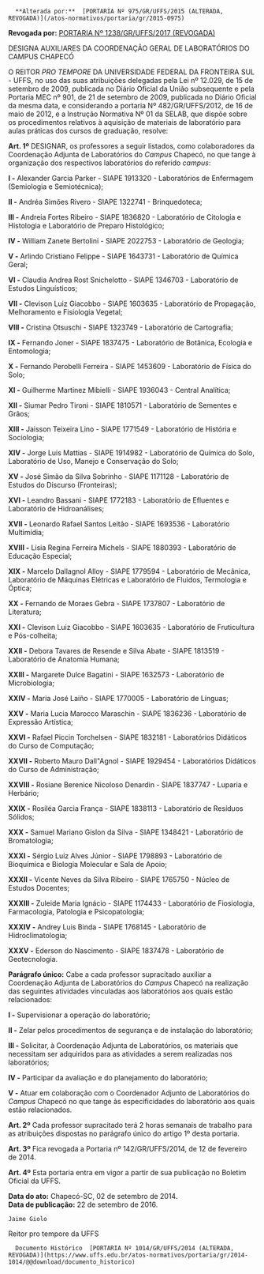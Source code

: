       **Alterada por:**  [PORTARIA Nº 975/GR/UFFS/2015 (ALTERADA, REVOGADA)](/atos-normativos/portaria/gr/2015-0975) 

 **Revogada por:**  [PORTARIA Nº 1238/GR/UFFS/2017 (REVOGADA)](/atos-normativos/portaria/gr/2017-1238) 

   DESIGNA AUXILIARES DA COORDENAÇÃO GERAL DE LABORATÓRIOS DO CAMPUS CHAPECÓ  

O REITOR *PRO TEMPORE* DA UNIVERSIDADE FEDERAL DA FRONTEIRA SUL - UFFS, no uso das suas atribuições delegadas pela Lei nº 12.029, de 15 de setembro de 2009, publicada no Diário Oficial da União subsequente e pela Portaria MEC nº 901, de 21 de setembro de 2009, publicada no Diário Oficial da mesma data, e considerando a portaria Nº 482/GR/UFFS/2012, de 16 de maio de 2012, e a Instrução Normativa Nº 01 da SELAB, que dispõe sobre os procedimentos relativos à aquisição de materiais de laboratório para aulas práticas dos cursos de graduação, resolve:

 **Art. 1º** DESIGNAR, os professores a seguir listados, como colaboradores da Coordenação Adjunta de Laboratórios do *Campus* Chapecó, no que tange à organização dos respectivos laboratórios do referido *campus*:

 **I -** Alexander Garcia Parker - SIAPE 1913320 - Laboratórios de Enfermagem (Semiologia e Semiotécnica);

 **II -** Andréa Simões Rivero - SIAPE 1322741 - Brinquedoteca;

 **III -** Andreia Fortes Ribeiro - SIAPE 1836820 - Laboratório de Citologia e Histologia e Laboratório de Preparo Histológico;

 **IV -** William Zanete Bertolini - SIAPE 2022753 - Laboratório de Geologia;

 **V -** Arlindo Cristiano Felippe - SIAPE 1643731 - Laboratório de Química Geral;

 **VI -** Claudia Andrea Rost Snichelotto - SIAPE 1346703 - Laboratório de Estudos Linguísticos;

 **VII -** Clevison Luiz Giacobbo - SIAPE 1603635 - Laboratório de Propagação, Melhoramento e Fisiologia Vegetal;

 **VIII -** Cristina Otsuschi - SIAPE 1323749 - Laboratório de Cartografia;

 **IX -** Fernando Joner - SIAPE 1837475 - Laboratório de Botânica, Ecologia e Entomologia;

 **X -** Fernando Perobelli Ferreira - SIAPE 1453609 - Laboratório de Física do Solo;

 **XI -** Guilherme Martinez Mibielli - SIAPE 1936043 - Central Analítica;

 **XII -** Siumar Pedro Tironi - SIAPE 1810571 - Laboratório de Sementes e Grãos;

 **XIII -** Jaisson Teixeira Lino - SIAPE 1771549 - Laboratório de História e Sociologia;

 **XIV -** Jorge Luis Mattias - SIAPE 1914982 - Laboratório de Química do Solo, Laboratório de Uso, Manejo e Conservação do Solo;

 **XV -** José Simão da Silva Sobrinho - SIAPE 1171128 - Laboratório de Estudos do Discurso (Fronteiras);

 **XVI -** Leandro Bassani - SIAPE 1772183 - Laboratório de Efluentes e Laboratório de Hidroanálises;

 **XVII -** Leonardo Rafael Santos Leitão - SIAPE 1693536 - Laboratório Multimídia;

 **XVIII -** Lisia Regina Ferreira Michels - SIAPE 1880393 - Laboratório de Educação Especial;

 **XIX -** Marcelo Dallagnol Alloy - SIAPE 1779594 - Laboratório de Mecânica, Laboratório de Máquinas Elétricas e Laboratório de Fluidos, Termologia e Óptica;

 **XX -** Fernando de Moraes Gebra - SIAPE 1737807 - Laboratório de Literatura;

 **XXI -** Clevison Luiz Giacobbo - SIAPE 1603635 - Laboratório de Fruticultura e Pós-colheita;

 **XXII -** Debora Tavares de Resende e Silva Abate - SIAPE 1813519 - Laboratório de Anatomia Humana;

 **XXIII -** Margarete Dulce Bagatini - SIAPE 1632573 - Laboratório de Microbiologia;

 **XXIV -** Maria José Laiño - SIAPE 1770005 - Laboratório de Línguas;

 **XXV -** Maria Lucia Marocco Maraschin - SIAPE 1836236 - Laboratório de Expressão Artística;

 **XXVI -** Rafael Piccin Torchelsen - SIAPE 1832181 - Laboratórios Didáticos do Curso de Computação;

 **XXVII -** Roberto Mauro Dall"Agnol - SIAPE 1929454 - Laboratórios Didáticos do Curso de Administração;

 **XXVIII -** Rosiane Berenice Nicoloso Denardin - SIAPE 1837747 - Luparia e Herbário;

 **XXIX -** Rosiléa Garcia França - SIAPE 1838113 - Laboratório de Resíduos Sólidos;

 **XXX -** Samuel Mariano Gislon da Silva - SIAPE 1348421 - Laboratório de Bromatologia;

 **XXXI -** Sérgio Luiz Alves Júnior - SIAPE 1798893 - Laboratório de Bioquímica e Biologia Molecular e Sala de Apoio;

 **XXXII -** Vicente Neves da Silva Ribeiro - SIAPE 1765750 - Núcleo de Estudos Docentes;

 **XXXIII -** Zuleide Maria Ignácio - SIAPE 1174433 - Laboratório de Fiosiologia, Farmacologia, Patologia e Psicopatologia;

 **XXXIV -** Andrey Luis Binda - SIAPE 1768145 - Laboratório de Hidroclimatologia;

 **XXXV -** Ederson do Nascimento - SIAPE 1837478 - Laboratório de Geotecnologia.

 **Parágrafo único:** Cabe a cada professor supracitado auxiliar a Coordenação Adjunta de Laboratórios do *Campus* Chapecó na realização das seguintes atividades vinculadas aos laboratórios aos quais estão relacionados:

 **I -** Supervisionar a operação do laboratório;

 **II -** Zelar pelos procedimentos de segurança e de instalação do laboratório;

 **III -** Solicitar, à Coordenação Adjunta de Laboratórios, os materiais que necessitam ser adquiridos para as atividades a serem realizadas nos laboratórios;

 **IV -** Participar da avaliação e do planejamento do laboratório;

 **V -** Atuar em colaboração com o Coordenador Adjunto de Laboratórios do *Campus* Chapecó no que tange às especificidades do laboratório aos quais estão relacionados.

 **Art. 2º** Cada professor supracitado terá 2 horas semanais de trabalho para as atribuições dispostas no parágrafo único do artigo 1º desta portaria.

 **Art. 3º** Fica revogada a Portaria nº 142/GR/UFFS/2014, de 12 de fevereiro de 2014.

 **Art. 4º** Esta portaria entra em vigor a partir de sua publicação no Boletim Oficial da UFFS.

  

   **Data do ato:** Chapecó-SC, 02 de setembro de 2014.   
 **Data de publicação:**  22 de setembro de 2016. 

    Jaime Giolo   
 Reitor pro tempore da UFFS 

      Documento Histórico  [PORTARIA Nº 1014/GR/UFFS/2014 (ALTERADA, REVOGADA)](https://www.uffs.edu.br/atos-normativos/portaria/gr/2014-1014/@@download/documento_historico)     
      